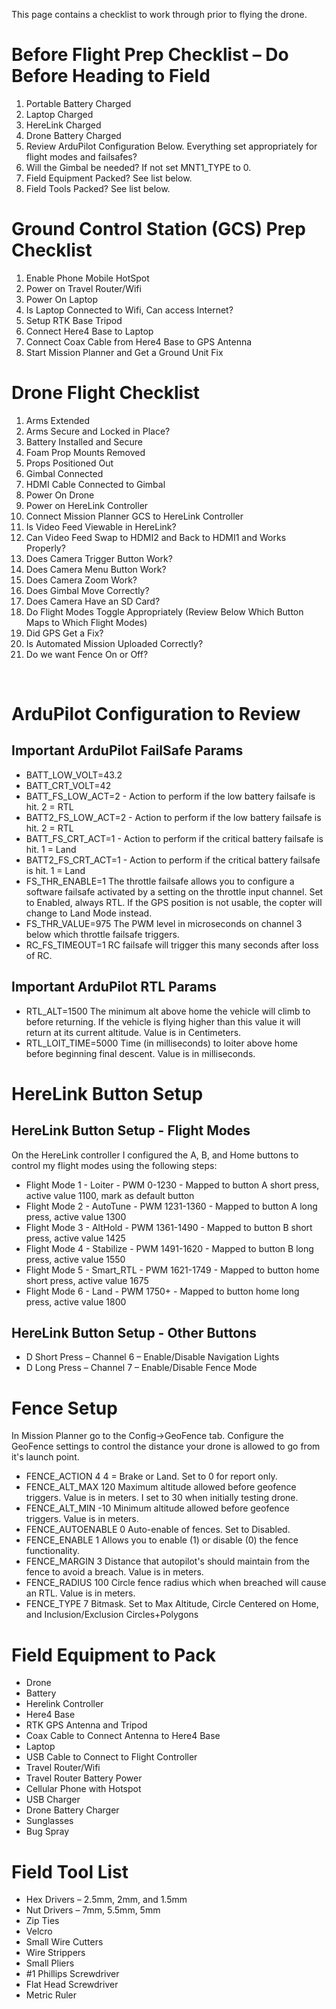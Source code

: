 This page contains a checklist to work through prior to flying the drone.


# Before Flight Prep Checklist – Do Before Heading to Field
1.	Portable Battery Charged
1.	Laptop Charged
1.	HereLink Charged
1.	Drone Battery Charged
1.	Review ArduPilot Configuration Below. Everything set appropriately for flight modes and failsafes?
1.	Will the Gimbal be needed? If not set MNT1_TYPE to 0.
1.	Field Equipment Packed? See list below.
1.	Field Tools Packed? See list below.


# Ground Control Station (GCS) Prep Checklist
1.	Enable Phone Mobile HotSpot
1.	Power on Travel Router/Wifi 
1.	Power On Laptop
1.	Is Laptop Connected to Wifi, Can access Internet?
1.	Setup RTK Base Tripod
1.	Connect Here4 Base to Laptop
1.	Connect Coax Cable from Here4 Base to GPS Antenna
1.	Start Mission Planner and Get a Ground Unit Fix


# Drone Flight Checklist
1.	Arms Extended
1.	Arms Secure and Locked in Place?
1.	Battery Installed and Secure
1.	Foam Prop Mounts Removed
1.	Props Positioned Out
1.	Gimbal Connected
1.	HDMI Cable Connected to Gimbal
1.	Power On Drone
1.	Power on HereLink Controller
1.	Connect Mission Planner GCS to HereLink Controller
1.	Is Video Feed Viewable in HereLink?
1.	Can Video Feed Swap to HDMI2 and Back to HDMI1 and Works Properly?
1.	Does Camera Trigger Button Work?
1.	Does Camera Menu Button Work?
1.	Does Camera Zoom Work?
1.	Does Gimbal Move Correctly?
1.	Does Camera Have an SD Card?
1.	Do Flight Modes Toggle Appropriately (Review Below Which Button Maps to Which Flight Modes)
1.	Did GPS Get a Fix?
1.	Is Automated Mission Uploaded Correctly?
1.	Do we want Fence On or Off?

 
# ArduPilot Configuration to Review
## Important ArduPilot FailSafe Params
- BATT_LOW_VOLT=43.2
- BATT_CRT_VOLT=42
- BATT_FS_LOW_ACT=2 - Action to perform if the low battery failsafe is hit. 2 = RTL
- BATT2_FS_LOW_ACT=2 - Action to perform if the low battery failsafe is hit. 2 = RTL
- BATT_FS_CRT_ACT=1 - Action to perform if the critical battery failsafe is hit. 1 = Land
- BATT2_FS_CRT_ACT=1 - Action to perform if the critical battery failsafe is hit. 1 = Land
- FS_THR_ENABLE=1 The throttle failsafe allows you to configure a software failsafe activated by a setting on the throttle input channel. Set to Enabled, always RTL. If the GPS position is not usable, the copter will change to Land Mode instead.
- FS_THR_VALUE=975 The PWM level in microseconds on channel 3 below which throttle failsafe triggers.
- RC_FS_TIMEOUT=1 RC failsafe will trigger this many seconds after loss of RC.


## Important ArduPilot RTL Params
- RTL_ALT=1500 The minimum alt above home the vehicle will climb to before returning. If the vehicle is flying higher than this value it will return at its current altitude. Value is in Centimeters.
- RTL_LOIT_TIME=5000 Time (in milliseconds) to loiter above home before beginning final descent. Value is in milliseconds.


# HereLink Button Setup
## HereLink Button Setup - Flight Modes
On the HereLink controller I configured the A, B, and Home buttons to control my flight modes using the following steps:
-  Flight Mode 1 - Loiter - PWM 0-1230 - Mapped to button A short press, active value 1100, mark as default button
-  Flight Mode 2 - AutoTune - PWM 1231-1360 - Mapped to button A long press, active value 1300
-  Flight Mode 3 - AltHold - PWM 1361-1490 - Mapped to button B short press, active value 1425
-  Flight Mode 4 - Stabilize - PWM 1491-1620 - Mapped to button B long press, active value 1550
-  Flight Mode 5 - Smart_RTL - PWM 1621-1749 - Mapped to button home short press, active value 1675
-  Flight Mode 6 - Land - PWM 1750+ - Mapped to button home long press, active value 1800


## HereLink Button Setup - Other Buttons
- D Short Press – Channel 6 – Enable/Disable Navigation Lights
- D Long Press – Channel 7 – Enable/Disable Fence Mode


# Fence Setup
In Mission Planner go to the Config->GeoFence tab. Configure the GeoFence settings to control the distance your drone is allowed to go from it's launch point.
- FENCE_ACTION 4 4 = Brake or Land. Set to 0 for report only. 
- FENCE_ALT_MAX 120 Maximum altitude allowed before geofence triggers. Value is in meters. I set to 30 when initially testing drone. 
- FENCE_ALT_MIN -10 Minimum altitude allowed before geofence triggers. Value is in meters. 
- FENCE_AUTOENABLE 0 Auto-enable of fences. Set to Disabled. 
- FENCE_ENABLE 1 Allows you to enable (1) or disable (0) the fence functionality. 
- FENCE_MARGIN 3 Distance that autopilot's should maintain from the fence to avoid a breach. Value is in meters. 
- FENCE_RADIUS 100 Circle fence radius which when breached will cause an RTL. Value is in meters. 
- FENCE_TYPE 7 Bitmask. Set to Max Altitude, Circle Centered on Home, and Inclusion/Exclusion Circles+Polygons 


# Field Equipment to Pack
- Drone
- Battery
- Herelink Controller
- Here4 Base
- RTK GPS Antenna and Tripod
- Coax Cable to Connect Antenna to Here4 Base
- Laptop
- USB Cable to Connect to Flight Controller
- Travel Router/Wifi 
- Travel Router Battery Power
- Cellular Phone with Hotspot
- USB Charger
- Drone Battery Charger
- Sunglasses
- Bug Spray


# Field Tool List
- Hex Drivers – 2.5mm, 2mm, and 1.5mm
- Nut Drivers – 7mm, 5.5mm, 5mm
- Zip Ties
- Velcro
- Small Wire Cutters
- Wire Strippers
- Small Pliers
- #1 Phillips Screwdriver
- Flat Head Screwdriver
- Metric Ruler
